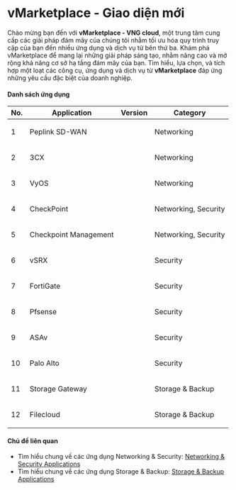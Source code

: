 # vMarketplace - Giao diện mới

Chào mừng bạn đến với **vMarketplace - VNG cloud**, một trung tâm cung cấp các giải pháp đám mây của chúng tôi nhằm tối ưu hóa quy trình truy cập của bạn đến nhiều ứng dụng và dịch vụ từ bên thứ ba. Khám phá vMarketplace để mang lại những giải pháp sáng tạo, nhằm nâng cao và mở rộng khả năng cơ sở hạ tầng đám mây của bạn. Tìm hiểu, lựa chọn, và tích hợp một loạt các công cụ, ứng dụng và dịch vụ từ **vMarketplace** đáp ứng những yêu cầu đặc biệt của doanh nghiệp.&#x20;

#### Danh sách ứng dụng <a href="#vmarketplace-newversion-danhsachungdung" id="vmarketplace-newversion-danhsachungdung"></a>

| No. | Application           | Version     | Category             |
| --- | --------------------- | ----------- | -------------------- |
| 1   | Peplink SD-WAN        | <p><br></p> | Networking           |
| 2   | 3CX                   | <p><br></p> | Networking           |
| 3   | VyOS                  | <p><br></p> | Networking           |
| 4   | CheckPoint            | <p><br></p> | Networking, Security |
| 5   | Checkpoint Management | <p><br></p> | Networking, Security |
| 6   | vSRX                  | <p><br></p> | Security             |
| 7   | FortiGate             | <p><br></p> | Security             |
| 8   | Pfsense               | <p><br></p> | Security             |
| 9   | ASAv                  | <p><br></p> | Security             |
| 10  | Palo Alto             | <p><br></p> | Security             |
| 11  | Storage Gateway       | <p><br></p> | Storage & Backup     |
| 12  | Filecloud             | <p><br></p> | Storage & Backup     |

#### Chủ đề liên quan <a href="#vmarketplace-newversion-chudelienquan" id="vmarketplace-newversion-chudelienquan"></a>

* Tìm hiểu chung về các ứng dụng Networking & Security: [Networking & Security Applications](https://docs.vngcloud.vn/pages/viewpage.action?pageId=67993824)
* Tìm hiểu chung về các ứng dụng Storage & Backup: [Storage & Backup Applications](https://docs.vngcloud.vn/pages/viewpage.action?pageId=67993822)
